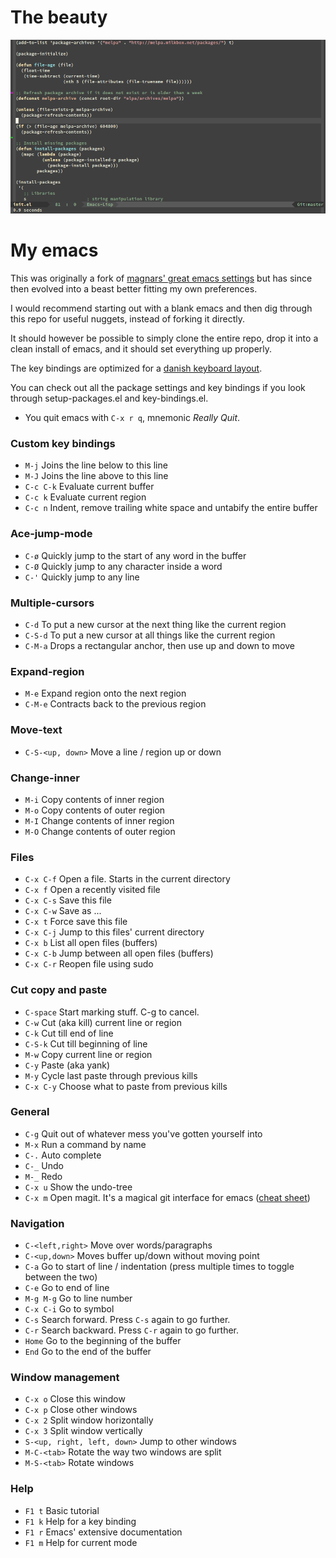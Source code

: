 # The beauty
![Screenshot of my emacs in action](emacs-screen.png?raw=true "Screenshot of my emacs in action")
# My emacs

This was originally a fork of [magnars' great emacs settings](https://github.com/magnars/.emacs.d)
but has since then evolved into a beast better fitting my own preferences.

I would recommend starting out with a blank emacs and then dig through this repo 
for useful nuggets, instead of forking it directly.

It should however be possible to simply clone the entire repo, drop it into a clean 
install of emacs, and it should set everything up properly.

The key bindings are optimized for a [danish keyboard layout](http://fontmeme.com/images/danish-keyboard-550x183.png).

You can check out all the package settings and key bindings if you look through
setup-packages.el and key-bindings.el.

 * You quit emacs with `C-x r q`, mnemonic *Really Quit*.

### Custom key bindings

* `M-j`         Joins the line below to this line
* `M-J`         Joins the line above to this line
* `C-c C-k`     Evaluate current buffer
* `C-c k`       Evaluate current region
* `C-c n`       Indent, remove trailing white space and untabify the entire buffer

### Ace-jump-mode

* `C-ø` 		Quickly jump to the start of any word in the buffer
* `C-Ø` 		Quickly jump to any character inside a word
* `C-'` 		Quickly jump to any line

### Multiple-cursors

* `C-d` 		To put a new cursor at the next thing like the current region
* `C-S-d` 		To put a new cursor at all things like the current region
* `C-M-a`		Drops a rectangular anchor, then use up and down to move

### Expand-region

* `M-e`			Expand region onto the next region
* `C-M-e`		Contracts back to the previous region

### Move-text

* `C-S-<up, down>` 	Move a line / region up or down

### Change-inner

* `M-i` 	    Copy contents of inner region
* `M-o` 	    Copy contents of outer region
* `M-I` 	    Change contents of inner region
* `M-O` 	    Change contents of outer region

### Files

* `C-x C-f` 	Open a file. Starts in the current directory
* `C-x f` 		Open a recently visited file
* `C-x C-s` 	Save this file
* `C-x C-w` 	Save as ...
* `C-x t` 	    Force save this file
* `C-x C-j` 	Jump to this files' current directory
* `C-x b` 	    List all open files (buffers)
* `C-x C-b`     Jump between all open files (buffers)
* `C-x C-r` 	Reopen file using sudo

### Cut copy and paste

* `C-space` 	Start marking stuff. C-g to cancel.
* `C-w` 		Cut (aka kill) current line or region
* `C-k` 		Cut till end of line
* `C-S-k` 		Cut till beginning of line
* `M-w` 		Copy current line or region
* `C-y` 		Paste (aka yank)
* `M-y` 		Cycle last paste through previous kills
* `C-x C-y` 	Choose what to paste from previous kills

### General

* `C-g` 		Quit out of whatever mess you've gotten yourself into
* `M-x` 		Run a command by name
* `C-.` 		Auto complete
* `C-_` 		Undo
* `M-_` 		Redo
* `C-x u` 		Show the undo-tree
* `C-x m` 		Open magit. It's a magical git interface for emacs ([cheat sheet](http://daemianmack.com/magit-cheatsheet.html))

### Navigation

* `C-<left,right>` Move over words/paragraphs
* `C-<up,down>` Moves buffer up/down without moving point
* `C-a` 		Go to start of line / indentation (press multiple times to toggle between the two)
* `C-e` 		Go to end of line
* `M-g M-g` 	Go to line number
* `C-x C-i` 	Go to symbol
* `C-s` 		Search forward. Press `C-s` again to go further.
* `C-r` 		Search backward. Press `C-r` again to go further.
* `Home` 		Go to the beginning of the buffer
* `End` 		Go to the end of the buffer

### Window management

* `C-x o` 		Close this window
* `C-x p` 		Close other windows
* `C-x 2` 		Split window horizontally
* `C-x 3` 		Split window vertically
* `S-<up, right, left, down>` Jump to other windows
* `M-C-<tab>`	Rotate the way two windows are split
* `M-S-<tab>`   Rotate windows

### Help

* `F1 t` 		Basic tutorial
* `F1 k` 		Help for a key binding
* `F1 r` 		Emacs' extensive documentation
* `F1 m` 		Help for current mode
